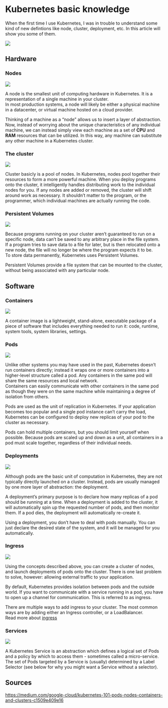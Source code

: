 # Kubernetes basic knowledge  

When the first time I use Kubernetes, I was in trouble to understand some kind of new defintions like node, cluster, deployment, etc. In this article will show you some of them.  

![](kube-dashboard.png)  

## Hardware  

### Nodes  

![](kube-nodes.png)  

A node is the smallest unit of computing hardware in Kubernetes. It is a representation of a single machine in your cluster.  
In most production systems, a node will likely be either a physical machine in a datacenter, or virtual machine hosted on a cloud provider.  

Thinking of a machine as a “node” allows us to insert a layer of abstraction. Now, instead of worrying about the unique characteristics of any individual machine, we can instead simply view each machine as a set of **CPU** and **RAM** resources that can be utilized. In this way, any machine can substitute any other machine in a Kubernetes cluster.  

### The cluster  

![](kube-cluster.png)

Cluster basicly is a pool of nodes. In Kubernetes, nodes pool together their resources to form a more powerful machine. When you deploy programs onto the cluster, it intelligently handles distributing work to the individual nodes for you. If any nodes are added or removed, the cluster will shift around work as necessary. It shouldn’t matter to the program, or the programmer, which individual machines are actually running the code.  

### Persistent Volumes  

![](kube-persistent-volumes.png)  

Because programs running on your cluster aren’t guaranteed to run on a specific node, data can’t be saved to any arbitrary place in the file system. If a program tries to save data to a file for later, but is then relocated onto a new node, the file will no longer be where the program expects it to be.  
To store data permanently, Kubernetes uses Persistent Volumes.  

Persistent Volumes provide a file system that can be mounted to the cluster, without being associated with any particular node.  

## Software  

### Containers  

![](kube-containers.png)  

A container image is a lightweight, stand-alone, executable package of a piece of software that includes everything needed to run it: code, runtime, system tools, system libraries, settings.  

### Pods  

![](kube-pods.png)  

Unlike other systems you may have used in the past, Kubernetes doesn’t run containers directly; instead it wraps one or more containers into a higher-level structure called a pod. Any containers in the same pod will share the same resources and local network.  
Containers can easily communicate with other containers in the same pod as though they were on the same machine while maintaining a degree of isolation from others.  

Pods are used as the unit of replication in Kubernetes. If your application becomes too popular and a single pod instance can’t carry the load, Kubernetes can be configured to deploy new replicas of your pod to the cluster as necessary.  

Pods can hold multiple containers, but you should limit yourself when possible. Because pods are scaled up and down as a unit, all containers in a pod must scale together, regardless of their individual needs.  

### Deployments  

![](kube-deployments.png)  

Although pods are the basic unit of computation in Kubernetes, they are not typically directly launched on a cluster. Instead, pods are usually managed by one more layer of abstraction: the deployment.  

A deployment’s primary purpose is to declare how many replicas of a pod should be running at a time. When a deployment is added to the cluster, it will automatically spin up the requested number of pods, and then monitor them. If a pod dies, the deployment will automatically re-create it.  

Using a deployment, you don’t have to deal with pods manually. You can just declare the desired state of the system, and it will be managed for you automatically.  

### Ingress  

![](kube-ingress.png)  

Using the concepts described above, you can create a cluster of nodes, and launch deployments of pods onto the cluster. There is one last problem to solve, however: allowing external traffic to your application.  

By default, Kubernetes provides isolation between pods and the outside world. If you want to communicate with a service running in a pod, you have to open up a channel for communication. This is referred to as ingress.  

There are multiple ways to add ingress to your cluster. The most common ways are by adding either an Ingress controller, or a LoadBalancer.  
Read more about [ingress](https://kubernetes.io/docs/concepts/services-networking/ingress/)  

### Services  

![](kube-services.svg) 

A Kubernetes Service is an abstraction which defines a logical set of Pods and a policy by which to access them - sometimes called a micro-service. The set of Pods targeted by a Service is (usually) determined by a Label Selector (see below for why you might want a Service without a selector).  


## Sources  
https://medium.com/google-cloud/kubernetes-101-pods-nodes-containers-and-clusters-c1509e409e16  






